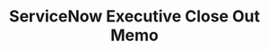 ---
title: "ServiceNow Executive Close Out Memo"
description: "In 2021, the ITVMO launched an OEM assessment of ServiceNow. This memo serves as an executive summary of the engagement."
url-link: "https://community.max.gov/download/attachments/2314102898/ServiceNow%20-%20Executive%20Memo%20-%20Assessment%20Closeout.pdf?api=v2"
type: "PDF"
gov-only: "true"
is-external: "false"
publication-date: "August 01, 2022"
reading-time: "5"
resource-type: "Report"
filter: "acquisition-best-practices"
audience: "contracts-acquisitions"
branded-offerings: "oem-acquisition-initiatives"
---